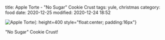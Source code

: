 title: Apple Torte - "No Sugar" Cookie Crust
tags: yule, christmas
category: food
date: 2020-12-25
modified: 2020-12-24 18:52

![Apple Torte]({static}/images/universe/IMG_3024.JPG){: height=400 style="float:center; padding:16px"}

"No Sugar" Cookie Crust!



